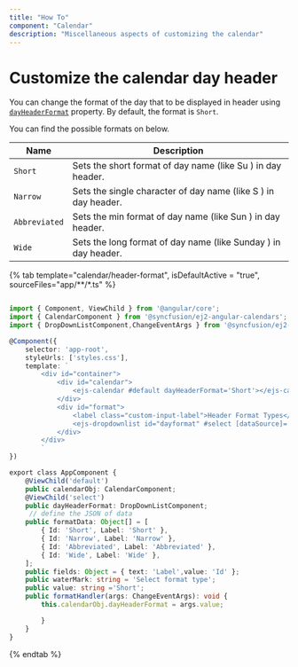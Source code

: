 ```yaml
---
title: "How To"
component: "Calendar"
description: "Miscellaneous aspects of customizing the calendar"
---
```


# Customize the calendar day header

You can change the format of the day that to be displayed in header using [`dayHeaderFormat`](../../api/calendar#dayheaderformat) property. By default, the format is `Short`.

You can find the possible formats on below.

| **Name** | **Description** |
|------|---------------------|
| `Short` | Sets the short format of day name (like Su ) in day header. |
| `Narrow` | Sets the single character of day name (like S ) in day header. |
| `Abbreviated` | Sets the min format of day name (like Sun ) in day header. |
| `Wide` | Sets the long format of day name (like Sunday ) in day header. |

{% tab template="calendar/header-format", isDefaultActive = "true", sourceFiles="app/**/*.ts" %}

```typescript

import { Component, ViewChild } from '@angular/core';
import { CalendarComponent } from '@syncfusion/ej2-angular-calendars';
import { DropDownListComponent,ChangeEventArgs } from '@syncfusion/ej2-angular-dropdowns';

@Component({
    selector: 'app-root',
    styleUrls: ['styles.css'],
    template: `
        <div id="container">
            <div id="calendar">
                <ejs-calendar #default dayHeaderFormat='Short'></ejs-calendar>
            </div>
            <div id="format">
                <label class="custom-input-label">Header Format Types</label>
                <ejs-dropdownlist id="dayformat" #select [dataSource]='formatData' [(value)]='value' [fields]='fields' [placeholder]='waterMark' (change)='formatHandler($event)'></ejs-dropdownlist>
            </div>
        </div>
        `
})

export class AppComponent {
    @ViewChild('default')
    public calendarObj: CalendarComponent;
    @ViewChild('select')
    public dayHeaderFormat: DropDownListComponent;
     // define the JSON of data
    public formatData: Object[] = [
        { Id: 'Short', Label: 'Short' },
        { Id: 'Narrow', Label: 'Narrow' },
        { Id: 'Abbreviated', Label: 'Abbreviated' },
        { Id: 'Wide', Label: 'Wide' },
    ];
    public fields: Object = { text: 'Label',value: 'Id' };
    public waterMark: string = 'Select format type';
    public value: string ='Short';
    public formatHandler(args: ChangeEventArgs): void {
        this.calendarObj.dayHeaderFormat = args.value;

        }
    }
}

```

{% endtab %}
